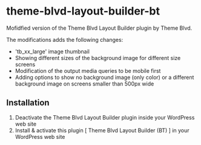 # theme-blvd-layout-builder-bt

Mofidfied version of the Theme Blvd Layout Builder plugin by Theme Blvd.

The modifications adds the following changes:

* 'tb_xx_large' image thumbnail
* Showing different sizes of the background image for different size screens
* Modification of the output media queries to be mobile first
* Adding options to show no background image (only color) or a different background image on screens smaller than 500px wide

## Installation

1. Deactivate the Theme Blvd Layout Builder plugin inside your WordPress web site
2. Install & activate this plugin [ Theme Blvd Layout Builder (BT) ] in your WordPress web site

